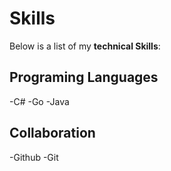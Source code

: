 # Skills

Below is a list of my **technical Skills**:

## Programing Languages
-C#
-Go
-Java

## Collaboration
-Github
-Git
